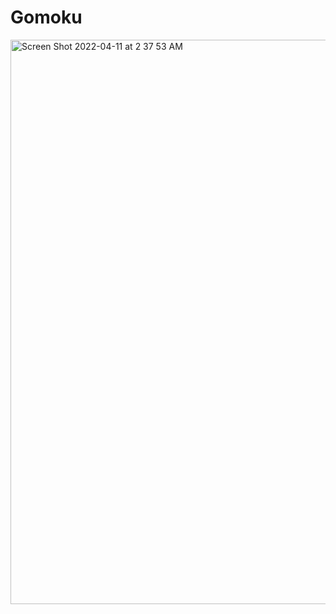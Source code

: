 # Gomoku
<img width="903" alt="Screen Shot 2022-04-11 at 2 37 53 AM" src="https://user-images.githubusercontent.com/91236026/163075523-bed93318-5f35-46d2-9792-aa004285697b.png">
